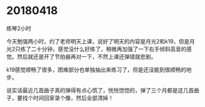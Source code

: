 # 20180418

练琴2小时

今天勉强两小时，约了老师明天上课，说好了明天的内容是月光2和k19，但是月光2只练了二十分钟，感觉没什么好练了，稍微再加强了一下右手倾斜高音的感觉。然后就还是开了节拍器再对一下，不然上课还弹错就悲剧。

k19感觉顺畅了很多，困难部分也单独抽出来练习了，但是还没能到很顺畅的地步。

说实话最近几首曲子真的弹得有点心慌了，恍恍惚惚的，弹了三个月都是这几首曲子，要找个时间回家录个像，然后全部清掉！
